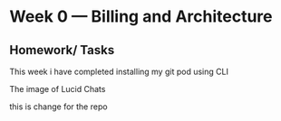 # Week 0 — Billing and Architecture

## Homework/ Tasks

This week i have completed installing my git pod using CLI

The image of Lucid Chats

this is change for the repo
 

